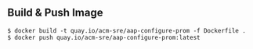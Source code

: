 ## Build & Push Image

```
$ docker build -t quay.io/acm-sre/aap-configure-prom -f Dockerfile .
$ docker push quay.io/acm-sre/aap-configure-prom:latest
```
